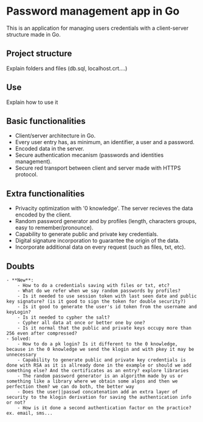 # Password management app in Go

This is an application for managing users credentials with a client-server structure made in Go.

## Project structure
Explain folders and files (db.sql, localhost.crt....)
## Use
Explain how to use it

## Basic functionalities

- Client/server architecture in Go.
- Every user entry has, as minimum, an identifier, a user and a password.
- Encoded data in the server.
- Secure authentication mecanism (passwords and identities management).
- Secure red transport between client and server made with HTTPS protocol.

## Extra functionalities

- Privacity optimization with '0 knowledge'. The server recieves the data encoded by the client.
- Random password generator and by profiles (length, characters groups, easy to remember/pronounce).
- Capability to generate public and private key credentials.
- Digital signature incorporation to guarantee the origin of the data.
- Incorporate additional data on every request (such as files, txt, etc).

## Doubts
    - **New**:
        - How to do a credentials saving with files or txt, etc?
        - What do we refer when we say random passwords by profiles?
        - Is it needed to use session token with last seen date and public key signature? (is it good to sign the token for double security?)
        - Is it good to generate the user's id token from the username and keyLogin?
        - Is it needed to cypher the salt?
        - Cypher all data at once or better one by one?
        - Is it normal that the public and private keys occupy more than 256 even after compressed?
    - Solved:
        - How to do a pk login? Is it different to the 0 knowledge, because in the 0 knowledge we send the klogin and with pkey it may be unnecessary
        - Capability to generate public and private key credentials is done with RSA as it is allready done in the example or should we add something else? And the certificates as an entry? explore libraries
        - The random password generator is an algorithm made by us or something like a library where we obtain some algos and then we perfection them? we can do both, the better way
        - Does the user||passwd concatenation add an extra layer of security to the klogin derivation for saving the authentication info or not?
        - How is it done a second authentication factor on the practice? ex. email, sms...
